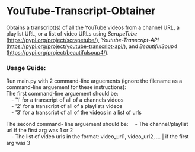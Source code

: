 # YouTube-Transcript-Obtainer
Obtains a transcript(s) of all the YouTube videos from a channel URL, a playlist URL, or a list of video URLs using *ScrapeTube* (https://pypi.org/project/scrapetube/), *Youtube-Transcript-API* (https://pypi.org/project/youtube-transcript-api/), and *BeautifulSoup4* (https://pypi.org/project/beautifulsoup4/).

### Usage Guide:
Run main.py with 2 command-line arguements (ignore the filename as a command-line arguement for these instructions):\
The first command-line arguement should be:\
&emsp;- '1' for a transcript of all of a channels videos\
&emsp;- '2' for a transcript of all of a playlists videos\
&emsp;- '3' for a transcript of all of the videos in a list of urls
    
The second command- line arguement should be:
&emsp;- The channel/playlist url if the first arg was 1 or 2\
&emsp;- The list of video urls in the format: video_url1, video_url2, ... | if  the first arg was 3
